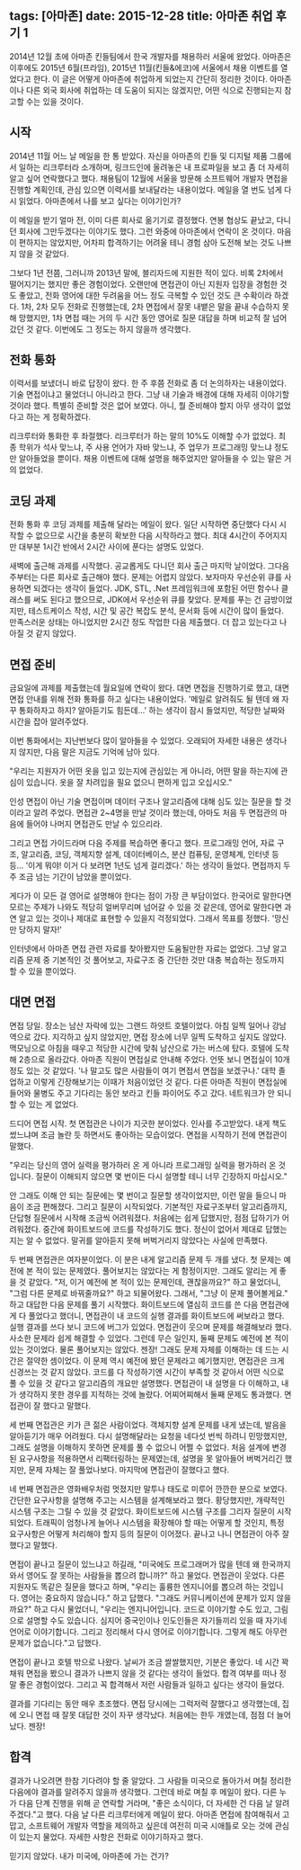 tags: [아마존]
date: 2015-12-28
title: 아마존 취업 후기 1
---
2014년 12월 초에 아마존 킨들팀에서 한국 개발자를 채용하러 서울에 왔었다. 아마존은 이후에도 2015년 6월(프라임), 2015년 11월(킨들&에코)에 서울에서 채용 이벤트를 열었다고 한다. 이 글은 어떻게 아마존에 취업하게 되었는지 간단히 정리한 것이다. 아마존이나 다른 외국 회사에 취업하는 데 도움이 되지는 않겠지만, 어떤 식으로 진행되는지 참고할 수는 있을 것이다.
<!--more-->

## 시작
2014년 11월 어느 날 메일을 한 통 받았다. 자신을 아마존의 킨들 및 디지털 제품 그룹에서 일하는 리크루터라 소개하며, 링크드인에 올려놓은 내 프로파일을 보고 좀 더 자세히 알고 싶어 연락했다고 했다. 채용팀이 12월에 서울을 방문해 소프트웨어 개발자 면접을 진행할 계획인데, 관심 있으면 이력서를 보내달라는 내용이었다. 메일을 열 번도 넘게 다시 읽었다. 아마존에서 나를 보고 싶다는 이야기인가?

이 메일을 받기 얼마 전, 이미 다른 회사로 옮기기로 결정했다. 연봉 협상도 끝났고, 다니던 회사에 그만두겠다는 이야기도 했다. 그런 와중에 아마존에서 연락이 온 것이다. 마음이 편하지는 않았지만, 어차피 합격하기는 어려울 테니 경험 삼아 도전해 보는 것도 나쁘지 않을 것 같았다.

그보다 1년 전쯤, 그러니까 2013년 말에, 블리자드에 지원한 적이 있다. 비록 2차에서 떨어지기는 했지만 좋은 경험이었다. 오랜만에 면접관이 아닌 지원자 입장을 경험한 것도 좋았고, 전화 영어에 대한 두려움을 어느 정도 극복할 수 있던 것도 큰 수확이라 하겠다. 1차, 2차 모두 전화로 진행했는데, 2차 면접에서 잘못 내뱉은 말을 끝내 수습하지 못해 망했지만, 1차 면접 때는 거의 두 시간 동안 영어로 질문 대답을 하며 비교적 잘 넘어갔던 것 같다. 이번에도 그 정도는 하지 않을까 생각했다.

## 전화 통화
이력서를 보냈더니 바로 답장이 왔다. 한 주 후쯤 전화로 좀 더 논의하자는 내용이었다. 기술 면접이냐고 물었더니 아니라고 한다. 그냥 내 기술과 배경에 대해 자세히 이야기할 것이라 했다. 특별히 준비할 것은 없어 보였다. 아니, 뭘 준비해야 할지 아무 생각이 없었다고 하는 게 정확하겠다.

리크루터와 통화한 후 좌절했다. 리크루터가 하는 말의 10%도 이해할 수가 없었다. 최종 학위가 석사 맞느냐, 주 사용 언어가 자바 맞느냐, 주 업무가 프로그래밍 맞느냐 정도만 알아들었을 뿐이다. 채용 이벤트에 대해 설명을 해주었지만 알아들을 수 있는 말은 거의 없었다.

## 코딩 과제
전화 통화 후 코딩 과제를 제출해 달라는 메일이 왔다. 일단 시작하면 중단했다 다시 시작할 수 없으므로 시간을 충분히 확보한 다음 시작하라고 했다. 최대 4시간이 주어지지만 대부분 1시간 반에서 2시간 사이에 푼다는 설명도 있었다.

새벽에 출근해 과제를 시작했다. 공교롭게도 다니던 회사 출근 마지막 날이었다. 그다음 주부터는 다른 회사로 출근해야 했다. 문제는 어렵지 않았다. 보자마자 우선순위 큐를 사용하면 되겠다는 생각이 들었다. JDK, STL, .Net 프레임워크에 포함된 어떤 함수나 클래스를 써도 된다고 했으므로, JDK에서 우선순위 큐를 찾았다. 문제를 푸는 건 금방이었지만, 테스트케이스 작성, 시간 및 공간 복잡도 분석, 문서화 등에 시간이 많이 들었다. 만족스러운 상태는 아니었지만 2시간 정도 작업한 다음 제출했다. 더 잡고 있는다고 나아질 것 같지 않았다.

## 면접 준비
금요일에 과제를 제출했는데 월요일에 연락이 왔다. 대면 면접을 진행하기로 했고, 대면 면접 안내를 위해 전화 통화를 하고 싶다는 내용이었다. '메일로 알려줘도 될 텐데 왜 자꾸 통화하자고 하지? 알아듣기도 힘든데...' 하는 생각이 잠시 들었지만, 적당한 날짜와 시간을 잡아 알려주었다.

이번 통화에서는 지난번보다 많이 알아들을 수 있었다. 오래되어 자세한 내용은 생각나지 않지만, 다음 말은 지금도 기억에 남아 있다.

"우리는 지원자가 어떤 옷을 입고 있는지에 관심있는 게 아니라, 어떤 말을 하는지에 관심이 있습니다. 옷을 잘 차려입을 필요 없으니 편하게 입고 오십시오."

인성 면접이 아닌 기술 면접이며 데이터 구조나 알고리즘에 대해 심도 있는 질문을 할 것이라고 알려 주었다. 면접관 2~4명을 만날 것이라 했는데, 아마도 처음 두 면접관의 마음에 들어야 나머지 면접관도 만날 수 있으리라.

그리고 면접 가이드라며 다음 주제를 복습하면 좋다고 했다. 프로그래밍 언어, 자료 구조, 알고리즘, 코딩, 객체지향 설계, 데이터베이스, 분산 컴퓨팅, 운영체계, 인터넷 등등... '이게 뭐야! 이거 다 보려면 1년도 넘게 걸리겠다.' 하는 생각이 들었다. 면접까지 두 주 조금 넘는 기간이 남았을 뿐이었다.

게다가 이 모든 걸 영어로 설명해야 한다는 점이 가장 큰 부담이었다. 한국어로 말한다면 모르는 주제가 나와도 적당히 얼버무리며 넘어갈 수 있을 것 같은데, 영어로 말한다면 과연 알고 있는 것이나 제대로 표현할 수 있을지 걱정되었다. 그래서 목표를 정했다. '망신만 당하지 말자!'

인터넷에서 아마존 면접 관련 자료를 찾아봤지만 도움될만한 자료는 없었다. 그냥 알고리즘 문제 중 기본적인 것 풀어보고, 자료구조 중 간단한 것만 대충 복습하는 정도까지 할 수 있을 뿐이었다.

## 대면 면접
면접 당일. 장소는 남산 자락에 있는 그랜드 하얏트 호텔이었다. 아침 일찍 일어나 강남역으로 갔다. 지각하고 싶지 않았지만, 면접 장소에 너무 일찍 도착하고 싶지도 않았다. 맥모닝으로 아침을 때우고 적당한 시간에 맞춰 남산으로 가는 버스에 탔다. 호텔에 도착해 2층으로 올라갔다. 아마존 직원이 면접실로 안내해 주었다. 언뜻 보니 면접실이 10개 정도 있는 것 같았다. '나 말고도 많은 사람들이 여기 면접서 면접을 보겠구나.' 대학 졸업하고 이렇게 긴장해보기는 이때가 처음이었던 것 같다. 다른 아마존 직원이 면접실에 들어와 물병도 주고 기다리는 동안 보라고 킨들 파이어도 주고 갔다. 네트워크가 안 되니 할 수 있는 게 없었다.

드디어 면접 시작. 첫 면접관은 나이가 지긋한 분이었다. 인사를 주고받았다. 내게 책도 썼느냐며 조금 놀란 듯 하면서도 좋아하는 모습이었다. 면접을 시작하기 전에 면접관이 말했다.

"우리는 당신의 영어 실력을 평가하러 온 게 아니라 프로그래밍 실력을 평가하러 온 것입니다. 질문이 이해되지 않으면 몇 번이든 다시 설명할 테니 너무 긴장하지 마십시오."

안 그래도 이해 안 되는 질문에는 몇 번이고 질문할 생각이었지만, 이런 말을 들으니 마음이 조금 편해졌다. 그리고 질문이 시작되었다. 기본적인 자료구조부터 알고리즘까지, 단답형 질문에서 시작해 조금씩 어려워졌다. 처음에는 쉽게 답했지만, 점점 답하기가 어려워졌다. 중간에 화이트보드에 코드를 작성하기도 했다. 정신이 없어서 제대로 답했는지는 알 수 없었다. 말귀를 알아듣지 못해 버벅거리지 않았다는 사실에 만족했다.

두 번째 면접관은 여자분이었다. 이 분은 내게 알고리즘 문제 두 개를 냈다. 첫 문제는 예전에 본 적이 있는 문제였다. 풀어보지는 않았다는 게 함정이지만. 그래도 알리는 게 좋을 것 같았다. "저, 이거 예전에 본 적이 있는 문제인데, 괜찮을까요?" 하고 물었더니, "그럼 다른 문제로 바꿔줄까요?" 하고 되물어왔다. 그래서, "그냥 이 문제 풀어볼게요." 하고 대답한 다음 문제를 풀기 시작했다. 화이트보드에 열심히 코드를 쓴 다음 면접관에게 다 풀었다고 했더니, 면접관이 내 코드의 실행 결과를 화이트보드에 써보라고 했다. 실행 결과를 쓰다 보니 코드에 버그가 있었다. 면접관이 웃으며 문제를 해결해보라 했다. 사소한 문제라 쉽게 해결할 수 있었다. 그런데 무슨 일인지, 둘째 문제도 예전에 본 적이 있는 것이었다. 물론 풀어보지는 않았다. 젠장! 그래도 문제 자체를 이해하는 데 드는 시간은 절약한 셈이었다. 이 문제 역시 예전에 봤던 문제라고 예기했지만, 면접관은 크게 신경쓰는 것 같지 않았다. 코드를 다 작성하기엔 시간이 부족할 것 같아서 어떤 식으로 풀 수 있을 것 같다고 알고리즘의 개요만 설명했다. 면접관이 내 설명을 다 이해하고, 내가 생각하지 못한 경우를 지적하는 것에 놀랐다. 어찌어찌해서 둘째 문제도 통과했다. 면접관이 잘 했다고 말했다.

세 번째 면접관은 키가 큰 젊은 사람이었다. 객체지향 설계 문제를 내게 냈는데, 발음을 알아듣기가 매우 어려웠다. 다시 설명해달라는 요청을 네다섯 번씩 하려니 민망했지만, 그래도 설명을 이해하지 못하면 문제를 풀 수 없으니 어쩔 수 없었다. 처음 설계에 변경된 요구사항을 적용하면서 리팩터링하는 문제였는데, 설명을 못 알아들어 버벅거리긴 했지만, 문제 자체는 잘 풀었나보다. 마지막에 면접관이 잘했다고 했다.

네 번째 면접관은 영화배우처럼 멋졌지만 말투나 태도로 미루어 깐깐한 분으로 보였다. 간단한 요구사항을 설명해 주고는 시스템을 설계해보라고 했다. 황당했지만, 개략적인 시스템 구조는 그릴 수 있을 것 같았다. 화이트보드에 시스템 구조를 그리자 질문이 시작되었다. 트래픽이 엄청나게 늘어나 시스템을 확장해야 할 때는 어떻게 할 것인지, 특정 요구사항은 어떻게 처리해야 할지 등의 질문이 이어졌다. 끝나고 나니 면접관이 아주 잘 했다고 말했다.

면접이 끝나고 질문이 있느냐고 하길래, "미국에도 프로그래머가 많을 텐데 왜 한국까지 와서 영어도 잘 못하는 사람들을 뽑으려 합니까?" 하고 물었다. 면접관이 웃었다. 다른 지원자도 똑같은 질문을 했다고 하며, "우리는 훌륭한 엔지니어를 뽑으려 하는 것입니다. 영어는 중요하지 않습니다." 하고 답했다. "그래도 커뮤니케이션에 문제가 있지 않을까요?" 하고 다시 물었더니, "우리는 엔지니어입니다. 코드로 이야기할 수도 있고, 그림으로 설명할 수도 있습니다. 심지어 중국인이나 인도인들은 자기들끼리 있을 때 자기네 언어로 이야기합니다. 그리고 정리해서 다시 영어로 이야기합니다. 그렇게 해도 아무런 문제가 없습니다."고 답했다.

면접이 끝나고 호텔 밖으로 나왔다. 날씨가 조금 쌀쌀했지만, 기분은 좋았다. 네 시간 꽉 채워 면접을 봤으니 결과가 나쁘지 않을 것 같다는 생각이 들었다. 합격 여부를 떠나 정말 좋은 경험이었다. 그리고 꼭 합격해서 저런 사람들과 일하고 싶다는 생각이 들었다.

결과를 기다리는 동안 매우 초조했다. 면접 당시에는 그럭저럭 잘했다고 생각했는데, 집에 오니 면접 때 잘못 대답한 것이 자꾸 생각났다. 처음에는 한두 개였는데, 점점 더 늘어났다. 젠장!

## 합격
결과가 나오려면 한참 기다려야 할 줄 알았다. 그 사람들 미국으로 돌아가서 며칠 정리한 다음에야 결과를 알려주지 않을까 생각했다. 그런데 바로 며칠 후 메일이 왔다. 다른 누가 다음 단계 진행을 위해 곧 연락할 거라며, "좋은 소식이다, 더 자세한 건 다음 날 알려주겠다."고 했다. 다음 날 다른 리크루터에게 메일이 왔다. 아마존 면접에 참여해줘서 고맙고, 소프트웨어 개발자 역할을 제의하고 싶은데 여전히 미국 시애틀로 오는 것에 관심이 있는지 물었다. 자세한 사항은 전화로 이야기하자고 했다.

믿기지 않았다. 내가 미국에, 아마존에 가는 건가?
